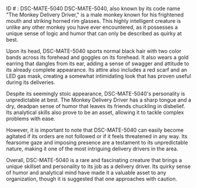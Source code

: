 ID # : DSC-MATE-5040
DSC-MATE-5040, also known by its code name "The Monkey Delivery Driver," is a male monkey known for his frightened mouth and striking horned rim glasses. This highly intelligent creature is unlike any other monkey you have ever encountered, as it possesses a unique sense of logic and humor that can only be described as quirky at best.

Upon its head, DSC-MATE-5040 sports normal black hair with two color bands across its forehead and goggles on its forehead. It also wears a gold earring that dangles from its ear, adding a sense of swagger and attitude to its already complete appearance. Its attire also includes a red scarf and an LED gas mask, creating a somewhat intimidating look that has proven useful during its deliveries.

Despite its seemingly stoic appearance, DSC-MATE-5040's personality is unpredictable at best. The Monkey Delivery Driver has a sharp tongue and a dry, deadpan sense of humor that leaves its friends chuckling in disbelief. Its analytical skills also prove to be an asset, allowing it to tackle complex problems with ease.

However, it is important to note that DSC-MATE-5040 can easily become agitated if its orders are not followed or if it feels threatened in any way. Its fearsome gaze and imposing presence are a testament to its unpredictable nature, making it one of the most intriguing delivery drivers in the area.

Overall, DSC-MATE-5040 is a rare and fascinating creature that brings a unique skillset and personality to its job as a delivery driver. Its quirky sense of humor and analytical mind have made it a valuable asset to any organization, though it is suggested that one approaches with caution.